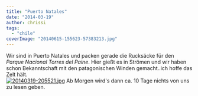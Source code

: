 ```yaml
---
title: "Puerto Natales"
date: "2014-03-19"
author: chrissi
tags: 
  - "chile"
coverImage: "20140615-155623-57383213.jpg"
---
```


Wir sind in Puerto Natales und packen gerade die Rucksäcke für den _Parque Nacional Torres del Paine_. Hier gießt es in Strömen und wir haben schon Bekanntschaft mit den patagonischen Winden gemacht..ich hoffe das Zelt hält.  
[![20140319-205521.jpg](images/20140319-205521.jpg)](https://hafenstrand.wordpress.com/wp-content/uploads/2014/03/20140319-205521.jpg) Ab Morgen wird's dann ca. 10 Tage nichts von uns zu lesen geben.
